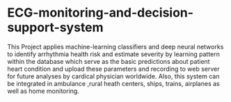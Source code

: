 # ECG-monitoring-and-decision-support-system
 This Project applies machine-learning classifiers and deep neural networks to identify arrhythmia health risk and estimate severity by learning pattern within the database which serve as the basic predictions about patient heart condition and upload these parameters and recording to web server for future analyses by cardical physician worldwide. Also, this system can be integrated in ambulance ,rural heath centers, ships, trains, airplanes as well as home monitoring.
